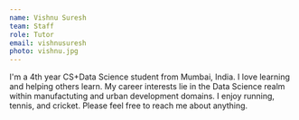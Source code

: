 ```yaml
---
name: Vishnu Suresh
team: Staff
role: Tutor
email: vishnusuresh
photo: vishnu.jpg
---
```


I'm a 4th year CS+Data Science student from Mumbai, India. I love learning and helping others learn. My career interests lie in the Data Science realm within manufactuting and urban development domains. I enjoy running, tennis, and cricket. Please feel free to reach me about anything.
